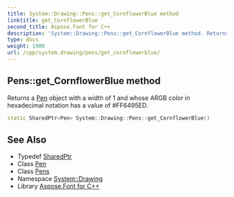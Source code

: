 ```yaml
---
title: System::Drawing::Pens::get_CornflowerBlue method
linktitle: get_CornflowerBlue
second_title: Aspose.Font for C++
description: 'System::Drawing::Pens::get_CornflowerBlue method. Returns a Pen object with a width of 1 and whose ARGB color in hexadecimal notation has a value of #FF6495ED in C++.'
type: docs
weight: 1900
url: /cpp/system.drawing/pens/get_cornflowerblue/
---
```

## Pens::get_CornflowerBlue method


Returns a [Pen](../../pen/) object with a width of 1 and whose ARGB color in hexadecimal notation has a value of #FF6495ED.

```cpp
static SharedPtr<Pen> System::Drawing::Pens::get_CornflowerBlue()
```

## See Also

* Typedef [SharedPtr](../../../system/sharedptr/)
* Class [Pen](../../pen/)
* Class [Pens](../)
* Namespace [System::Drawing](../../)
* Library [Aspose.Font for C++](../../../)

